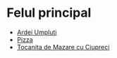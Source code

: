 # Felul principal

* [Ardei Umpluti](./ardei-umpluti/)
* [Pizza](./pizza/)
* [Tocanita de Mazare cu Ciupreci](./tocanita-mazare-ciuperci/)
